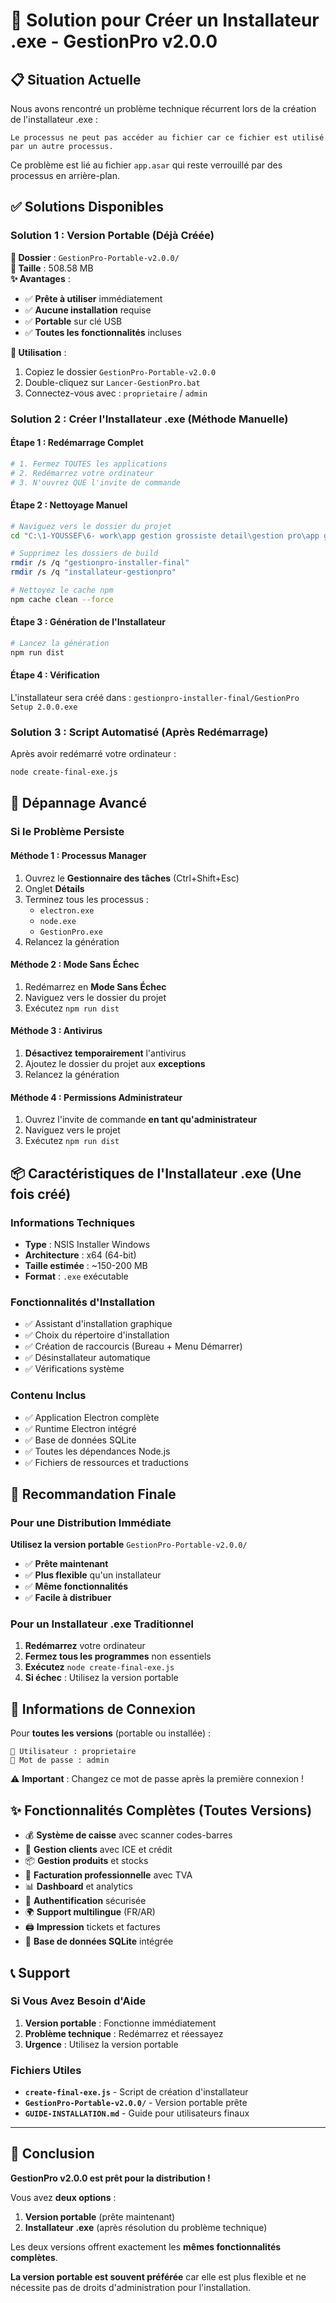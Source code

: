 # 🎯 Solution pour Créer un Installateur .exe - GestionPro v2.0.0

## 📋 **Situation Actuelle**

Nous avons rencontré un problème technique récurrent lors de la création de l'installateur .exe :
```
Le processus ne peut pas accéder au fichier car ce fichier est utilisé par un autre processus.
```

Ce problème est lié au fichier `app.asar` qui reste verrouillé par des processus en arrière-plan.

## ✅ **Solutions Disponibles**

### **Solution 1 : Version Portable (Déjà Créée)**
**📁 Dossier** : `GestionPro-Portable-v2.0.0/`  
**📏 Taille** : 508.58 MB  
**✨ Avantages** :
- ✅ **Prête à utiliser** immédiatement
- ✅ **Aucune installation** requise
- ✅ **Portable** sur clé USB
- ✅ **Toutes les fonctionnalités** incluses

**🚀 Utilisation** :
1. Copiez le dossier `GestionPro-Portable-v2.0.0`
2. Double-cliquez sur `Lancer-GestionPro.bat`
3. Connectez-vous avec : `proprietaire` / `admin`

### **Solution 2 : Créer l'Installateur .exe (Méthode Manuelle)**

#### **Étape 1 : Redémarrage Complet**
```bash
# 1. Fermez TOUTES les applications
# 2. Redémarrez votre ordinateur
# 3. N'ouvrez QUE l'invite de commande
```

#### **Étape 2 : Nettoyage Manuel**
```bash
# Naviguez vers le dossier du projet
cd "C:\1-YOUSSEF\6- work\app gestion grossiste detail\gestion pro\app gestion to the final anas debugé 2 stable 1\projet-gestion-maitre"

# Supprimez les dossiers de build
rmdir /s /q "gestionpro-installer-final"
rmdir /s /q "installateur-gestionpro"

# Nettoyez le cache npm
npm cache clean --force
```

#### **Étape 3 : Génération de l'Installateur**
```bash
# Lancez la génération
npm run dist
```

#### **Étape 4 : Vérification**
L'installateur sera créé dans : `gestionpro-installer-final/GestionPro Setup 2.0.0.exe`

### **Solution 3 : Script Automatisé (Après Redémarrage)**

Après avoir redémarré votre ordinateur :
```bash
node create-final-exe.js
```

## 🔧 **Dépannage Avancé**

### **Si le Problème Persiste**

#### **Méthode 1 : Processus Manager**
1. Ouvrez le **Gestionnaire des tâches** (Ctrl+Shift+Esc)
2. Onglet **Détails**
3. Terminez tous les processus :
   - `electron.exe`
   - `node.exe`
   - `GestionPro.exe`
4. Relancez la génération

#### **Méthode 2 : Mode Sans Échec**
1. Redémarrez en **Mode Sans Échec**
2. Naviguez vers le dossier du projet
3. Exécutez `npm run dist`

#### **Méthode 3 : Antivirus**
1. **Désactivez temporairement** l'antivirus
2. Ajoutez le dossier du projet aux **exceptions**
3. Relancez la génération

#### **Méthode 4 : Permissions Administrateur**
1. Ouvrez l'invite de commande **en tant qu'administrateur**
2. Naviguez vers le projet
3. Exécutez `npm run dist`

## 📦 **Caractéristiques de l'Installateur .exe (Une fois créé)**

### **Informations Techniques**
- **Type** : NSIS Installer Windows
- **Architecture** : x64 (64-bit)
- **Taille estimée** : ~150-200 MB
- **Format** : `.exe` exécutable

### **Fonctionnalités d'Installation**
- ✅ Assistant d'installation graphique
- ✅ Choix du répertoire d'installation
- ✅ Création de raccourcis (Bureau + Menu Démarrer)
- ✅ Désinstallateur automatique
- ✅ Vérifications système

### **Contenu Inclus**
- ✅ Application Electron complète
- ✅ Runtime Electron intégré
- ✅ Base de données SQLite
- ✅ Toutes les dépendances Node.js
- ✅ Fichiers de ressources et traductions

## 🎯 **Recommandation Finale**

### **Pour une Distribution Immédiate**
**Utilisez la version portable** `GestionPro-Portable-v2.0.0/`
- ✅ **Prête maintenant**
- ✅ **Plus flexible** qu'un installateur
- ✅ **Même fonctionnalités**
- ✅ **Facile à distribuer**

### **Pour un Installateur .exe Traditionnel**
1. **Redémarrez** votre ordinateur
2. **Fermez tous les programmes** non essentiels
3. **Exécutez** `node create-final-exe.js`
4. **Si échec** : Utilisez la version portable

## 🔑 **Informations de Connexion**

Pour **toutes les versions** (portable ou installée) :
```
👤 Utilisateur : proprietaire
🔐 Mot de passe : admin
```
⚠️ **Important** : Changez ce mot de passe après la première connexion !

## ✨ **Fonctionnalités Complètes (Toutes Versions)**

- 💰 **Système de caisse** avec scanner codes-barres
- 👥 **Gestion clients** avec ICE et crédit
- 📦 **Gestion produits** et stocks
- 🧾 **Facturation professionnelle** avec TVA
- 📊 **Dashboard** et analytics
- 🔐 **Authentification** sécurisée
- 🌍 **Support multilingue** (FR/AR)
- 🖨️ **Impression** tickets et factures
- 💾 **Base de données SQLite** intégrée

## 📞 **Support**

### **Si Vous Avez Besoin d'Aide**
1. **Version portable** : Fonctionne immédiatement
2. **Problème technique** : Redémarrez et réessayez
3. **Urgence** : Utilisez la version portable

### **Fichiers Utiles**
- **`create-final-exe.js`** - Script de création d'installateur
- **`GestionPro-Portable-v2.0.0/`** - Version portable prête
- **`GUIDE-INSTALLATION.md`** - Guide pour utilisateurs finaux

---

## 🎉 **Conclusion**

**GestionPro v2.0.0 est prêt pour la distribution !**

Vous avez **deux options** :
1. **Version portable** (prête maintenant)
2. **Installateur .exe** (après résolution du problème technique)

Les deux versions offrent exactement les **mêmes fonctionnalités complètes**.

**La version portable est souvent préférée** car elle est plus flexible et ne nécessite pas de droits d'administration pour l'installation.
